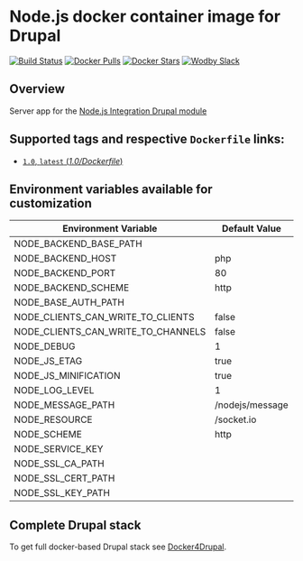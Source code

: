 # Node.js docker container image for Drupal

[![Build Status](https://travis-ci.org/wodby/drupal-node.svg?branch=master)](https://travis-ci.org/wodby/drupal-node)
[![Docker Pulls](https://img.shields.io/docker/pulls/wodby/drupal-node.svg)](https://hub.docker.com/r/wodby/drupal-node)
[![Docker Stars](https://img.shields.io/docker/stars/wodby/drupal-node.svg)](https://hub.docker.com/r/wodby/drupal-node)
[![Wodby Slack](http://slack.wodby.com/badge.svg)](http://slack.wodby.com)

## Overview

Server app for the [Node.js Integration Drupal module](https://www.drupal.org/project/nodejs)

## Supported tags and respective `Dockerfile` links:

- [`1.0`, `latest` (*1.0/Dockerfile*)](https://github.com/wodby/drupal-node/tree/master/1.0/Dockerfile)

## Environment variables available for customization

| Environment Variable | Default Value | Description |
| -------------------- | ------------- | ----------- |
| NODE_BACKEND_BASE_PATH             |                 | |
| NODE_BACKEND_HOST                  | php             | |
| NODE_BACKEND_PORT                  | 80              | |
| NODE_BACKEND_SCHEME                | http            | |
| NODE_BASE_AUTH_PATH                |                 | |
| NODE_CLIENTS_CAN_WRITE_TO_CLIENTS  | false           | |
| NODE_CLIENTS_CAN_WRITE_TO_CHANNELS | false           | |
| NODE_DEBUG                         | 1               | |
| NODE_JS_ETAG                       | true            | |
| NODE_JS_MINIFICATION               | true            | |
| NODE_LOG_LEVEL                     | 1               | |
| NODE_MESSAGE_PATH                  | /nodejs/message | |
| NODE_RESOURCE                      | /socket.io      | |
| NODE_SCHEME                        | http            | |
| NODE_SERVICE_KEY                   |                 | |
| NODE_SSL_CA_PATH                   |                 | |
| NODE_SSL_CERT_PATH                 |                 | |
| NODE_SSL_KEY_PATH                  |                 | |

## Complete Drupal stack

To get full docker-based Drupal stack see [Docker4Drupal](https://github.com/wodby/docker4drupal).
